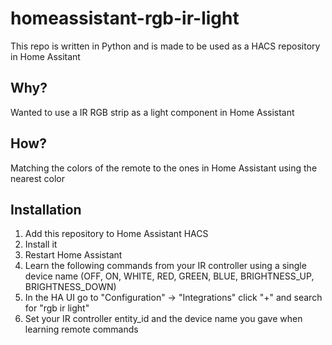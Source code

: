 # homeassistant-rgb-ir-light

This repo is written in Python and is made to be used as a HACS repository in Home Assitant

## Why?

Wanted to use a IR RGB strip as a light component in Home Assistant

## How?

Matching the colors of the remote to the ones in Home Assistant using the nearest color

## Installation

1. Add this repository to Home Assistant HACS
2. Install it
3. Restart Home Assistant
4. Learn the following commands from your IR controller using a single device name (OFF, ON, WHITE, RED, GREEN, BLUE, BRIGHTNESS_UP, BRIGHTNESS_DOWN)
5. In the HA UI go to "Configuration" -> "Integrations" click "+" and search for "rgb ir light"
6. Set your IR controller entity_id and the device name you gave when learning remote commands
